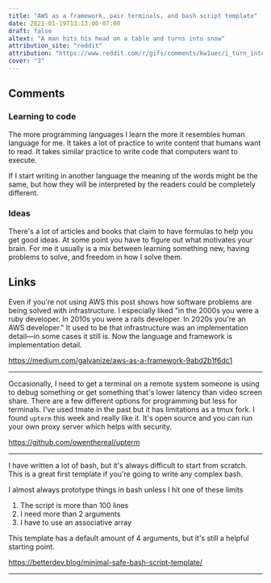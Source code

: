 ```yaml
---
title: "AWS as a framework, pair terminals, and bash script template"
date: 2021-01-19T13:13:00-07:00
draft: false
altext: "A man hits his head on a table and turns into snow"
attribution_site: "reddit"
attribution: "https://www.reddit.com/r/gifs/comments/kw1uec/i_turn_into_snow/"
cover: "3"
---
```


## Comments

### Learning to code

The more programming languages I learn the more it resembles human language for me.
It takes a lot of practice to write content that humans want to read.
It takes similar practice to write code that computers want to execute.

If I start writing in another language the meaning of the words might be the same, but how they will be interpreted by the readers could be completely different.

### Ideas

There's a lot of articles and books that claim to have formulas to help you get good ideas.
At some point you have to figure out what motivates your brain.
For me it usually is a mix between learning something new, having problems to solve, and freedom in how I solve them.

## Links

Even if you're not using AWS this post shows how software problems are being solved with infrastructure.
I especially liked "in the 2000s you were a ruby developer.
In 2010s you were a rails developer.
In 2020s you're an AWS developer."
It used to be that infrastructure was an implementation detail—in some cases it still is.
Now the language and framework is implementation detail.

https://medium.com/galvanize/aws-as-a-framework-9abd2b1f6dc1

---

Occasionally, I need to get a terminal on a remote system someone is using to debug something or get something that's lower latency than video screen share.
There are a few different options for programming but less for terminals.
I've used tmate in the past but it has limitations as a tmux fork.
I found `upterm` this week and really like it.
It's open source and you can run your own proxy server which helps with security.

https://github.com/owenthereal/upterm

---

I have written a lot of bash, but it's always difficult to start from scratch.
This is a great first template if you're going to write any complex bash.

I almost always prototype things in bash unless I hit one of these limits

1. The script is more than 100 lines
1. I need more than 2 arguments
1. I have to use an associative array

This template has a default amount of 4 arguments, but it's still a helpful starting point.

https://betterdev.blog/minimal-safe-bash-script-template/

---